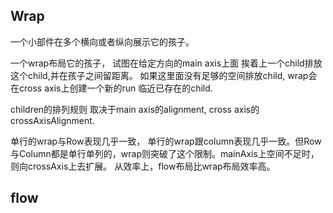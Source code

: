 ## Wrap

一个小部件在多个横向或者纵向展示它的孩子。

一个wrap布局它的孩子， 试图在给定方向的main axis上面 挨着上一个child排放这个child,并在孩子之间留距离。 如果这里面没有足够的空间排放child, wrap会在cross axis上创建一个新的run 临近已存在的child.

children的排列规则 取决于main axis的alignment, cross axis的crossAxisAlignment.

单行的wrap与Row表现几乎一致， 单行的wrap跟column表现几乎一致。但Row与Column都是单行单列的，wrap则突破了这个限制。mainAxis上空间不足时，则向crossAxis上去扩展。 从效率上，flow布局比wrap布局效率高。

## flow



